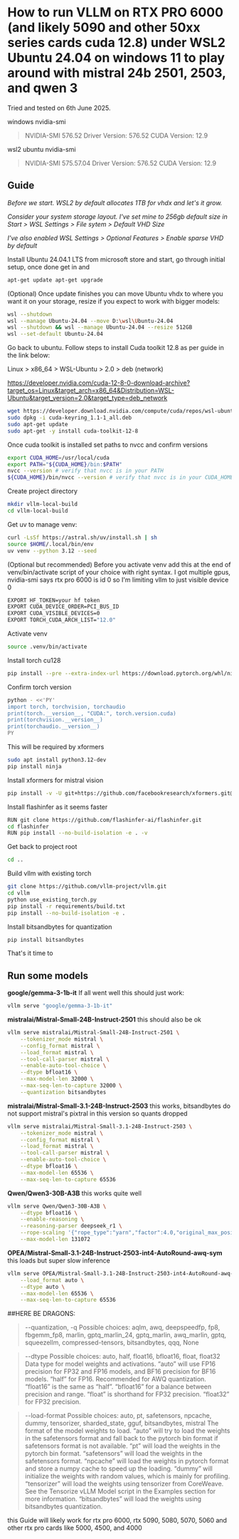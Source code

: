 # How to run VLLM on RTX PRO 6000 (and likely 5090 and other 50xx series cards cuda 12.8) under WSL2 Ubuntu 24.04 on windows 11 to play around with mistral 24b 2501, 2503, and qwen 3

Tried and tested on 6th June 2025. 

windows nvidia-smi 
> NVIDIA-SMI 576.52                 Driver Version: 576.52         CUDA Version: 12.9

wsl2 ubuntu nvidia-smi
> NVIDIA-SMI 575.57.04              Driver Version: 576.52         CUDA Version: 12.9

## Guide

*Before we start. WSL2 by default allocates 1TB for vhdx and let's it grow.*

*Consider your system storage layout. I've set mine to 256gb default size in Start > WSL Settings > File sytem > Default VHD Size*

*I've also enabled WSL Settings > Optional Features > Enable sparse VHD by default*  



Install Ubuntu 24.04.1 LTS from microsoft store and start, go through initial setup, once done get in and 


```bash
apt-get update apt-get upgrade
```


(Optional) Once update finishes you can move Ubuntu vhdx to where you want it on your storage, resize if you expect to work with bigger models:


```bash
wsl --shutdown
wsl --manage Ubuntu-24.04 --move D:\wsl\Ubuntu-24.04 
wsl --shutdown && wsl --manage Ubuntu-24.04 --resize 512GB
wsl --set-default Ubuntu-24.04
```


Go back to ubuntu.
Follow steps to install Cuda toolkit 12.8 as per guide in the link below:

Linux > x86_64 > WSL-Ubuntu > 2.0 > deb (network)

https://developer.nvidia.com/cuda-12-8-0-download-archive?target_os=Linux&target_arch=x86_64&Distribution=WSL-Ubuntu&target_version=2.0&target_type=deb_network


```bash
wget https://developer.download.nvidia.com/compute/cuda/repos/wsl-ubuntu/x86_64/cuda-keyring_1.1-1_all.deb
sudo dpkg -i cuda-keyring_1.1-1_all.deb
sudo apt-get update
sudo apt-get -y install cuda-toolkit-12-8
```


Once cuda toolkit is installed set paths to nvcc and confirm versions


```bash
export CUDA_HOME=/usr/local/cuda
export PATH="${CUDA_HOME}/bin:$PATH"
nvcc --version # verify that nvcc is in your PATH
${CUDA_HOME}/bin/nvcc --version # verify that nvcc is in your CUDA_HOME
```


Create project directory


```bash
mkdir vllm-local-build
cd vllm-local-build
```


Get uv to manage venv:


```bash
curl -LsSf https://astral.sh/uv/install.sh | sh 
source $HOME/.local/bin/env
uv venv --python 3.12 --seed
```


(Optional but recommended) Before you activate venv add this at the end of venv/bin/activate script of your choice with right syntax.
I got multiple gpus, nvidia-smi says rtx pro 6000 is id 0 so I'm limiting vllm to just visible device 0


```bash
EXPORT HF_TOKEN=your hf token
EXPORT CUDA_DEVICE_ORDER=PCI_BUS_ID
EXPORT CUDA_VISIBLE_DEVICES=0    
EXPORT TORCH_CUDA_ARCH_LIST="12.0"
```


Activate venv


```bash
source .venv/bin/activate
```


Install torch cu128


```bash
pip install --pre --extra-index-url https://download.pytorch.org/whl/nightly/cu128 torch torchvision torchaudio
```


Confirm torch version


```bash
python - <<'PY'
import torch, torchvision, torchaudio
print(torch.__version__, "CUDA:", torch.version.cuda)
print(torchvision.__version__)
print(torchaudio.__version__)
PY
```


This will be required by xformers


```bash
sudo apt install python3.12-dev
pip install ninja
```


Install xformers for mistral vision 


```bash
pip install -v -U git+https://github.com/facebookresearch/xformers.git@main#egg=xformers --no-build-isolation
```


Install flashinfer as it seems faster


```bash
RUN git clone https://github.com/flashinfer-ai/flashinfer.git
cd flashinfer
RUN pip install --no-build-isolation -e . -v
```


Get back to project root


```bash
cd ..
```

Build vllm with existing torch 


```bash
git clone https://github.com/vllm-project/vllm.git
cd vllm
python use_existing_torch.py
pip install -r requirements/build.txt
pip install --no-build-isolation -e .
```


Install bitsandbytes for quantization


```bash
pip install bitsandbytes
```

That's it time to 

## Run some models


**google/gemma-3-1b-it** If all went well this should just work:


```bash
vllm serve "google/gemma-3-1b-it"
```


**mistralai/Mistral-Small-24B-Instruct-2501** this should also be ok


```bash
vllm serve mistralai/Mistral-Small-24B-Instruct-2501 \
    --tokenizer_mode mistral \
    --config_format mistral \
    --load_format mistral \
    --tool-call-parser mistral \
    --enable-auto-tool-choice \
    --dtype bfloat16 \
    --max-model-len 32000 \
    --max-seq-len-to-capture 32000 \
    --quantization bitsandbytes
```


**mistralai/Mistral-Small-3.1-24B-Instruct-2503** this works, bitsandbytes do not support mistral's pixtral in this version so quants dropped


```bash
vllm serve mistralai/Mistral-Small-3.1-24B-Instruct-2503 \
    --tokenizer_mode mistral \
    --config_format mistral \
    --load_format mistral \
    --tool-call-parser mistral \
    --enable-auto-tool-choice \
    --dtype bfloat16 \
    --max-model-len 65536 \
    --max-seq-len-to-capture 65536 
```


**Qwen/Qwen3-30B-A3B** this works quite well


```bash
vllm serve Qwen/Qwen3-30B-A3B \
    --dtype bfloat16 \
    --enable-reasoning \
    --reasoning-parser deepseek_r1 \
    --rope-scaling '{"rope_type":"yarn","factor":4.0,"original_max_position_embeddings":32768}' \
    --max-model-len 131072
```


**OPEA/Mistral-Small-3.1-24B-Instruct-2503-int4-AutoRound-awq-sym** this loads but super slow inference


```bash
vllm serve OPEA/Mistral-Small-3.1-24B-Instruct-2503-int4-AutoRound-awq-sym \
    --load_format auto \
    --dtype auto \
    --max-model-len 65536 \
    --max-seq-len-to-capture 65536 
```


##HERE BE DRAGONS:



> --quantization, -q
> Possible choices: aqlm, awq, deepspeedfp, fp8, fbgemm_fp8, marlin, gptq_marlin_24, gptq_marlin, awq_marlin, gptq, squeezellm, compressed-tensors, bitsandbytes, qqq, None




> --dtype
> Possible choices: auto, half, float16, bfloat16, float, float32
> Data type for model weights and activations.
> “auto” will use FP16 precision for FP32 and FP16 models, and BF16 precision for BF16 models.
> “half” for FP16. Recommended for AWQ quantization.
> “float16” is the same as “half”.
> “bfloat16” for a balance between precision and range.
> “float” is shorthand for FP32 precision.
> “float32” for FP32 precision.




> --load-format
> Possible choices: auto, pt, safetensors, npcache, dummy, tensorizer, sharded_state, gguf, bitsandbytes, mistral
> The format of the model weights to load.
> “auto” will try to load the weights in the safetensors format and fall back to the pytorch bin format if safetensors format is not available.
> “pt” will load the weights in the pytorch bin format.
> “safetensors” will load the weights in the safetensors format.
> “npcache” will load the weights in pytorch format and store a numpy cache to speed up the loading.
> “dummy” will initialize the weights with random values, which is mainly for profiling.
> “tensorizer” will load the weights using tensorizer from CoreWeave. See the Tensorize vLLM Model script in the Examples section for more information.
> “bitsandbytes” will load the weights using bitsandbytes quantization.

this Guide will likely work for rtx pro 6000, rtx 5090, 5080, 5070, 5060 and other rtx pro cards like 5000, 4500, and 4000 
